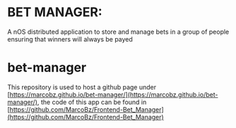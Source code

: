 # BET MANAGER:

A nOS distributed application to store and manage bets in a group of people ensuring that winners will always be payed 

# bet-manager

This repository is used to host a github page under [https://marcobz.github.io/bet-manager/](https://marcobz.github.io/bet-manager/), the code of this app can be found in  [https://github.com/MarcoBz/Frontend-Bet_Manager](https://github.com/MarcoBz/Frontend-Bet_Manager) 

